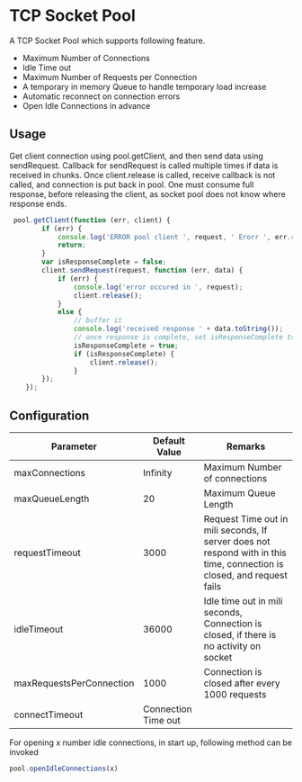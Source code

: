 # TCP Socket Pool

A TCP Socket Pool which supports following feature.

* Maximum Number of Connections
* Idle Time out 
* Maximum Number of Requests per Connection
* A temporary in memory Queue to handle temporary load increase
* Automatic reconnect on connection errors
* Open Idle Connections in advance

## Usage

Get client connection using pool.getClient, and then send data using sendRequest.
Callback for sendRequest is called multiple times if data is received in chunks. 
Once client.release is called, receive callback is not called, and connection is put back in pool. 
One must consume full response, before releasing the client, as socket pool does not know where response ends.

```js
 pool.getClient(function (err, client) {
        if (err) {
            console.log('ERROR pool client ', request, ' Erorr ', err.code);
            return;
        }
        var isResponseComplete = false;
        client.sendRequest(request, function (err, data) {
            if (err) {
                console.log('error occured in ', request);
                client.release();
            }
            else {
                // buffer it
                console.log('received response ' + data.toString());
                // once response is complete, set isResponseComplete true
                isResponseComplete = true;
                if (isResponseComplete) {
                    client.release();
                }
        });
    });
```


## Configuration
|Parameter|Default Value|Remarks|
|------|-----|-----|
|maxConnections|Infinity|Maximum Number of connections|
|maxQueueLength|20|Maximum Queue Length|
|requestTimeout|3000| Request Time out in mili seconds, If server does not respond with in this time, connection is closed, and request fails|
|idleTimeout|36000|Idle time out in mili seconds, Connection is closed, if there is no activity on socket |
|maxRequestsPerConnection|1000|Connection is closed after every 1000 requests|
|connectTimeout|Connection Time out|

For opening x number idle connections, in start up, following method can be invoked
```js
pool.openIdleConnections(x)
```

















